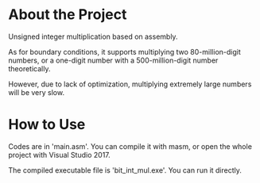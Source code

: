 # About the Project

Unsigned integer multiplication based on assembly.

As for boundary conditions, it supports multiplying two 80-million-digit numbers, or a one-digit number with a 500-million-digit number theoretically.

However, due to lack of optimization, multiplying extremely large numbers will be very slow.

# How to Use

Codes are in 'main.asm'. You can compile it with masm, or open the whole project with Visual Studio 2017.

The compiled executable file is 'bit_int_mul.exe'. You can run it directly.
